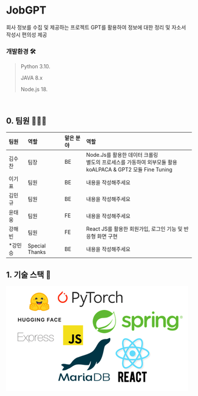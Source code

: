 # JobGPT
회사 정보를 수집 및 제공하는 프로젝트
GPT를 활용하여 정보에 대한 정리 및 자소서 작성시 편의성 제공

### 개발환경 🛠️
>
> Python 3.10.
> >
> JAVA 8.x
> > 
> Node.js 18.
> >
> 

<br>

## 0. 팀원 🧑‍🤝‍🧑

| 팀원| 역할 |맡은 분야|역할|
|:---|:---|:---|:---|
|김수찬|팀장|BE|Node.Js를 활용한 데이터 크롤링 <br> 별도의 프로세스를 가동하여 외부모듈 활용 <br> koALPACA & GPT2 모듈 Fine Tuning|
|이기표|팀원|BE| 내용을 작성해주세요 |
|김민규|팀원|BE| 내용을 작성해주세요 |
|윤태웅|팀원|FE| 내용을 작성해주세요 |
|강해빈|팀원|FE| React JS를 활용한 회원가입, 로그인 기능 및 반응형 화면 구현 |
|*강민승|Special Thanks|BE| 내용을 작성해주세요 |


## 1. 기술 스택 🔗
![stacks](/docs/STACKS.png)
